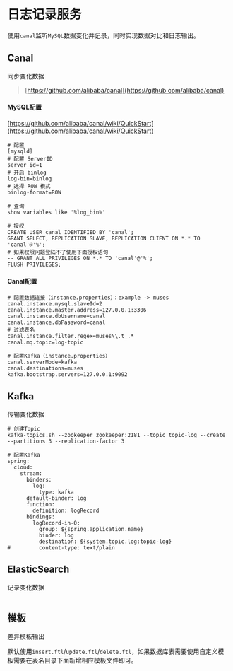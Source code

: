 # 日志记录服务

使用`canal`监听`MySQL`数据变化并记录，同时实现数据对比和日志输出。

## Canal

同步变化数据

> [https://github.com/alibaba/canal](https://github.com/alibaba/canal)

#### MySQL配置

[https://github.com/alibaba/canal/wiki/QuickStart](https://github.com/alibaba/canal/wiki/QuickStart)

```
# 配置
[mysqld]
# 配置 ServerID
server_id=1
# 开启 binlog
log-bin=binlog
# 选择 ROW 模式
binlog-format=ROW

# 查询
show variables like '%log_bin%'

# 授权
CREATE USER canal IDENTIFIED BY 'canal';
GRANT SELECT, REPLICATION SLAVE, REPLICATION CLIENT ON *.* TO 'canal'@'%';
# 如果权限问题登陆不了使用下面授权语句
-- GRANT ALL PRIVILEGES ON *.* TO 'canal'@'%';
FLUSH PRIVILEGES;
```

#### Canal配置

```
# 配置数据连接（instance.properties）：example -> muses
canal.instance.mysql.slaveId=2
canal.instance.master.address=127.0.0.1:3306
canal.instance.dbUsername=canal
canal.instance.dbPassword=canal
# 过滤表名
canal.instance.filter.regex=muses\\.t_.*
canal.mq.topic=log-topic

# 配置Kafka（instance.properties）
canal.serverMode=kafka
canal.destinations=muses
kafka.bootstrap.servers=127.0.0.1:9092
```

## Kafka

传输变化数据

```
# 创建Topic
kafka-topics.sh --zookeeper zookeeper:2181 --topic topic-log --create --partitions 3 --replication-factor 3

# 配置Kafka
spring:
  cloud:
    stream:
      binders:
        log:
          type: kafka
      default-binder: log
      function:
        definition: logRecord
      bindings:
        logRecord-in-0:
          group: ${spring.application.name}
          binder: log
          destination: ${system.topic.log:topic-log}
#         content-type: text/plain
```

## ElasticSearch

记录变化数据

```
```

## 模板

差异模板输出

默认使用`insert.ftl`/`update.ftl`/`delete.ftl`，如果数据库表需要使用自定义模板需要在表名目录下面新增相应模板文件即可。
